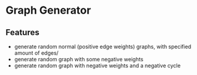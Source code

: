 # Graph Generator

## Features
- generate random normal (positive edge weights) graphs, with specified amount of edges/
- generate random graph with some negative weights
- generate random graph with negative weights and a negative cycle